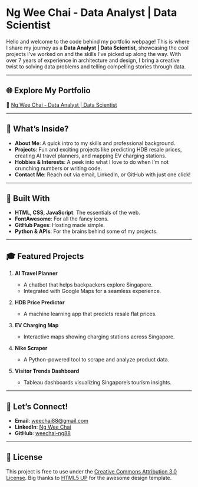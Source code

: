 # Ng Wee Chai - Data Analyst | Data Scientist

Hello and welcome to the code behind my portfolio webpage! This is where I share my journey as a **Data Analyst | Data Scientist**, showcasing the cool projects I’ve worked on and the skills I’ve picked up along the way. With over 7 years of experience in architecture and design, I bring a creative twist to solving data problems and telling compelling stories through data.

---

## 🌐 Explore My Portfolio

🔗 [Ng Wee Chai - Data Analyst | Data Scientist](https://weechai-ng88.github.io/)

---

## 📝 What’s Inside?

- **About Me**: A quick intro to my skills and professional background.
- **Projects**: Fun and exciting projects like predicting HDB resale prices, creating AI travel planners, and mapping EV charging stations.
- **Hobbies & Interests**: A peek into what I love to do when I’m not crunching numbers or writing code.
- **Contact Me**: Reach out via email, LinkedIn, or GitHub with just one click!

---

## 🚀 Built With

- **HTML, CSS, JavaScript**: The essentials of the web.
- **FontAwesome**: For all the fancy icons.
- **GitHub Pages**: Hosting made simple.
- **Python & APIs**: For the brains behind some of my projects.

---

## 🎓 Featured Projects

1. **AI Travel Planner**  
   - A chatbot that helps backpackers explore Singapore.
   - Integrated with Google Maps for a seamless experience.

2. **HDB Price Predictor**  
   - A machine learning app that predicts resale flat prices.

3. **EV Charging Map**  
   - Interactive maps showing charging stations across Singapore.

4. **Nike Scraper**  
   - A Python-powered tool to scrape and analyze product data.

5. **Visitor Trends Dashboard**  
   - Tableau dashboards visualizing Singapore’s tourism insights.

---

## 🤝 Let’s Connect!

- **Email**: [weechai88@gmail.com](mailto:weechai88@gmail.com)  
- **LinkedIn**: [Ng Wee Chai](https://www.linkedin.com/in/wee-chai-ng/)  
- **GitHub**: [weechai-ng88](https://github.com/weechai-ng88)  

---

## 📝 License

This project is free to use under the [Creative Commons Attribution 3.0 License](https://html5up.net/license). Big thanks to [HTML5 UP](https://html5up.net) for the awesome design template.
